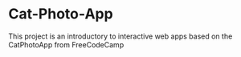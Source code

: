 # Cat-Photo-App
This project is an introductory to interactive web apps based on the CatPhotoApp from FreeCodeCamp
